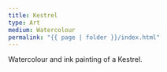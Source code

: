 ```yaml
---
title: Kestrel
type: Art
medium: Watercolour
permalink: "{{ page | folder }}/index.html"
---
```

Watercolour and ink painting of a Kestrel.
